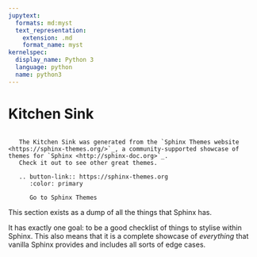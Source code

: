 ```yaml
---
jupytext:
  formats: md:myst
  text_representation:
    extension: .md
    format_name: myst
kernelspec:
  display_name: Python 3
  language: python
  name: python3
---
```

Kitchen Sink
============



```{note}

   The Kitchen Sink was generated from the `Sphinx Themes website <https://sphinx-themes.org/>`_, a community-supported showcase of themes for `Sphinx <http://sphinx-doc.org>`_.
   Check it out to see other great themes.

   .. button-link:: https://sphinx-themes.org
      :color: primary

      Go to Sphinx Themes
```

This section exists as a dump of all the things that Sphinx has.

It has exactly one goal: to be a good checklist of things to stylise within Sphinx. This also means that it is a complete showcase of *everything* that vanilla Sphinx provides and includes all sorts of edge cases.

```{tableofcontents}
```
